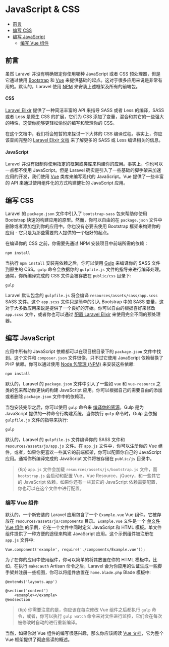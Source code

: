 # JavaScript & CSS

- [前言](#introduction)
- [编写 CSS](#writing-css)
- [编写 JavaScript](#writing-javascript)
    - [编写 Vue 组件](#writing-vue-components)

<a name="introduction"></a>
## 前言

虽然 Laravel 并没有明确限定你使用哪种 JavaScript 或者 CSS 预处理器，但是它通过使用 [Bootstrap](http://getbootstrap.com) 和 [Vue](https://vuejs.org) 来提供基础的起点。这对于很多应用来说是非常有用的。默认的，Laravel 使用 [NPM](https://npmjs.org) 来安装上述框架及所有的前端包。

#### CSS

[Laravel Elixir](/docs/{{language}}/{{version}}/elixir) 提供了一种简洁丰富的 API 来指导 SASS 或者 Less 的编译，SASS 或者 Less 是原生 CSS 的扩展，它们为 CSS 添加了变量，混合和其它的一些强大的特性，这使你能够更轻松愉悦的编写和管理你的 CSS。

在这个文档中，我们将会短暂的来探讨一下大体的 CSS 编译过程。事实上，你应该查阅完整的 [Laravel Elixir 文档](/docs/{{language}}/{{version}}/elixir) 来了解更多的 SASS 或 Less 编译相关的信息。

#### JavaScript

Laravel 并没有限制你使用指定的框架或类库来构建你的应用。事实上，你也可以一点都不使用 JavaScript。但是 Laravel 确实是引入了一些基础的脚手架来加速应用的开发，我们使用 [Vue](https://vuejs.org) 类库来编写现代的 JavaScript。Vue 提供了一些丰富的 API 来通过使用组件化的方式构建健壮的 JavaScript 应用。

<a name="writing-css"></a>
## 编写 CSS

Laravel 的 `package.json` 文件中引入了 `bootstrap-sass` 包来帮助你使用 Bootstrap 快速的构建应用的原型。然而，你可以自由的在 `package.json` 文件中删除或者添加包到你的应用中。你也没有必要去使用 Bootstrap 框架来构建你的应用 - 它只是为那些需要的人提供的一个极好的起点。

在编译你的 CSS 之前，你需要先通过 NPM 安装项目中前端所需的依赖：

    npm install

当执行 `npm install` 安装完依赖之后，你可以使用 [Gulp](http://gulpjs.com/) 来编译你的 SASS 文件到原生的 CSS。`gulp` 命令会依据你的 `gulpfile.js` 文件的指导来进行编译处理。通常，你所编译完成的 CSS 文件会被存放在 `public/css` 目录下:

    gulp

Laravel 默认包含的 `gulpfile.js` 将会编译 `resources/assets/sass/app.scss` SASS 文件。这个 `app.scss` 文件只是简单的引入 Bootstrap 中的 SASS 变量，这对于大多数应用来说是提供了一个良好的开始。你可以自由的根据喜好来修改 `app.scss` 文件，或者你也可以通过 [配置 Laravel Elixir](/docs/{{language}}/{{version}}/elixir) 来使用完全不同的预处理器。

<a name="writing-javascript"></a>
## 编写 JavaScript

应用中所有的 JavaScript 依赖都可以在项目根目录下的 `package.json` 文件中找到。这个文件和 `composer.json` 文件很像，只不过它使用 JavaScript 依赖替换了 PHP 依赖。你可以通过使用 [Node 包管理 (NPM)](https://npmjs.org) 来安装这些依赖:

    npm install

默认的，Laravel 的 `package.json` 文件中引入了一些如 `vue` 和 `vue-resource` 之类的包来帮助你更快的构建 JavaScript 应用。你可以根据自己的需要自由的添加或者删除 `package.json` 文件中的依赖项。

当包安装完毕之后，你可以使用 `gulp` 命令来 [编译你的资源](/docs/{{language}}/{{version}}/elixir)。Gulp 是为 JavaScript 提供的一种命令行构建系统。当你执行 `gulp` 命令时，Gulp 会依据 `gulpfile.js` 文件的指导来执行:

    gulp

默认的，Laravel 的 `gulpfile.js` 文件编译你的 SASS 文件和 `resources/assets/js/app.js` 文件。在 `app.js` 文件中，你可以注册你的 Vue 组件，或者，如果你更喜欢一些其它的前端框架，你可以配置你自己的 JavaScript 应用。通常你所编译完成的 JavaScript 文件将被存储在 `public/js` 目录中。

> {tip} `app.js` 文件会加载 `resources/assets/js/bootstrap.js` 文件，而 `bootstrap.js` 会启动和配置 Vue，Vue Resource，jQuery，和一些其它的 JavaScript 依赖。如果你还有一些其它的 JavaScript 依赖需要配置，你也可以在这个文件中进行配置。

<a name="writing-vue-components"></a>
### 编写 Vue 组件

默认的，一个新安装的 Laravel 应用包含了一个 `Example.vue` Vue 组件。它被存放在 `resources/assets/js/components` 目录。`Example.vue` 文件是一个 [单文件 Vue 组件](https://vuejs.org/guide/application.html#Single-File-Components) 的示例，它在一个文件中同时定义 JavaScript 和 HTML 模板。单文件组件提供了一种方便的途径来构建 JavaScript 应用。这个示例组件被注册在 `app.js` 文件中:

    Vue.component('example', require('./components/Example.vue'));

为了在你的应用中使用组件，你可以简单的将其放置在你的 HTML 模板中。比如，在执行 `make:auth` Artisan 命令之后，Laravel 会为你应用的认证生成一些脚手架并注册一些视图，你可以将组件放置在 `home.blade.php` Blade 模板中:

    @extends('layouts.app')

    @section('content')
        <example></example>
    @endsection

> {tip} 你需要注意的是，你应该在每次修改 Vue 组件之后都执行 `gulp` 命令，或者，你可以执行 `gulp watch` 命令来对文件进行监控，它们会在每次被修改时自动的进行重新编译。

当然，如果你对 Vue 组件的编写很感兴趣，那么你应该阅读 [Vue 文档](http://vuejs.org/guide/)，它为整个 Vue 框架提供了彻底易读的概述。
